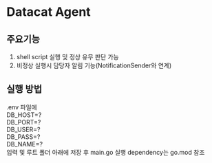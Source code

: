 # Datacat Agent
## 주요기능

1. shell script 실행 및 정상 유무 판단 가능
2. 비정상 실행시 담당자 알림 기능(NotificationSender와 연계)

## 실행 방법
.env 파일에
<br/>
DB_HOST=?
<br/>
DB_PORT=?
<br/>
DB_USER=?
<br/>
DB_PASS=?
<br/>
DB_NAME=?
<br/>
입력 및 루트 폴더 아래에 저장 후
main.go 실행 
dependency는 go.mod 참조